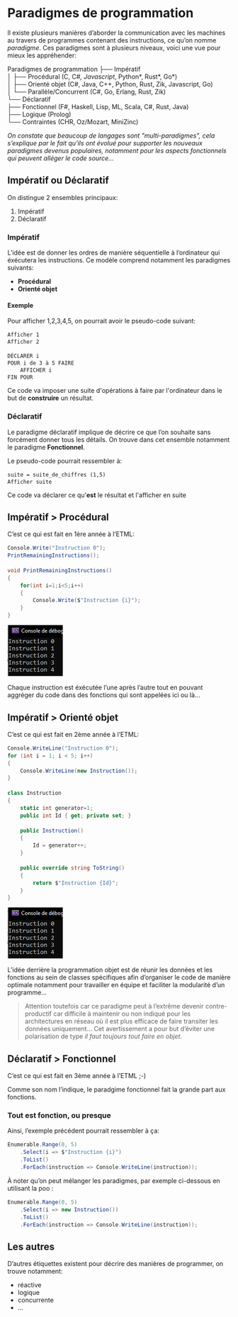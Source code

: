 # Paradigmes de programmation

Il existe plusieurs manières d’aborder la communication avec les machines au travers de programmes contenant des instructions, ce qu’on nomme *paradigme*.
Ces paradigmes sont à plusieurs niveaux, voici une vue pour mieux les appréhender:

Paradigmes de programmation
├── Impératif  
│   ├── Procédural (C, C#*, Javascript*, Python*, Rust*, Go*)  
│   ├── Orienté objet (C#, Java, C++, Python, Rust, Zik, Javascript, Go)  
│   └── Parallèle/Concurrent (C#, Go, Erlang, Rust, Zik)  
└── Déclaratif  
    ├── Fonctionnel (F#, Haskell, Lisp, ML, Scala, C#, Rust, Java)  
    ├── Logique (Prolog)  
    └── Contraintes (CHR, Oz/Mozart, MiniZinc)  
	

*On constate que beaucoup de langages sont "multi-paradigmes", cela s’explique par le fait qu’ils ont évolué pour supporter les nouveaux paradigmes 
devenus populaires, notamment pour les aspects fonctionnels qui peuvent alléger le code source...*

## Impératif ou Déclaratif

On distingue 2 ensembles principaux:

1. Impératif
2. Déclaratif

### Impératif
L’idée est de donner les ordres de manière séquentielle à l’ordinateur qui éxécutera les instructions. Ce modèle comprend notamment les paradigmes suivants:

- **Procédural**
- **Orienté objet**

#### Exemple
Pour afficher 1,2,3,4,5, on pourrait avoir le pseudo-code suivant:

```text
Afficher 1
Afficher 2

DÉCLARER i
POUR i de 3 à 5 FAIRE
    AFFICHER i
FIN POUR
```
Ce code va imposer une suite d'opérations à faire par l'ordinateur dans le but de **construire** un résultat.

### Déclaratif

Le paradigme déclaratif implique de décrire ce que l’on souhaite sans forcément donner tous les détails. On trouve dans cet ensemble notamment le paradigme **Fonctionnel**.

Le pseudo-code pourrait ressembler à:
```
suite = suite_de_chiffres (1,5)
Afficher suite
```
Ce code va déclarer ce qu'**est** le résultat et l'afficher en suite

## Impératif > Procédural
C’est ce qui est fait en 1ère année à l’ETML:

```csharp
Console.Write("Instruction 0");
PrintRemainingInstructions();

void PrintRemainingInstructions()
{
    for(int i=1;i<5;i++)
    {
        Console.Write($"Instruction {i}");
    }
}
```

![Alt text](01-fun1.png)

Chaque instruction est éxécutée l’une après l’autre tout en pouvant aggréger du code dans des fonctions qui sont appelées ici ou là...

## Impératif > Orienté objet
C’est ce qui est fait en 2ème année à l’ETML:

```csharp
Console.WriteLine("Instruction 0");
for (int i = 1; i < 5; i++)
{
    Console.WriteLine(new Instruction());
}

class Instruction
{
    static int generator=1;
    public int Id { get; private set; }

    public Instruction()
    {
        Id = generator++;
    }

    public override string ToString()
    {
        return $"Instruction {Id}";
    }
}

```

![Alt text](01-fun1.png)

L’idée derrière la programmation objet est de réunir les données et les fonctions au sein de classes spécifiques afin d’organiser le code de manière optimale notamment pour travailler en équipe et faciliter la modularité d’un programme...

> Attention toutefois car ce paradigme peut à l’extrême devenir contre-productif car difficile à maintenir ou non indiqué pour les architectures en réseau où il est plus efficace de faire transiter les données uniquement... 
Cet avertissement a pour but d’éviter une polarisation de type *il faut toujours tout faire en objet*.

## Déclaratif > Fonctionnel

C’est ce qui est fait en 3ème année à l’ETML ;-)

Comme son nom l’indique, le paradgime fonctionnel fait la grande part aux fonctions.

### Tout est fonction, ou presque
Ainsi, l’exemple précédent pourrait ressembler à ça:

```csharp
Enumerable.Range(0, 5)
    .Select(i => $"Instruction {i}")
    .ToList()
    .ForEach(instruction => Console.WriteLine(instruction));

```

À noter qu’on peut mélanger les paradigmes, par exemple ci-dessous en utilisant la poo :

```csharp
Enumerable.Range(0, 5)
    .Select(i => new Instruction())
    .ToList()
    .ForEach(instruction => Console.WriteLine(instruction));
```

## Les autres
D’autres étiquettes existent pour décrire des manières de programmer, on trouve notamment:

- réactive
- logique
- concurrente
- ...
